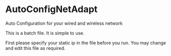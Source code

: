 # AutoConfigNetAdapt
Auto Configuration for your wired and wireless network

This is a batch file. It is simple to use.

First please specify your static ip in the file before you run.
You may change and edit this file as required.
